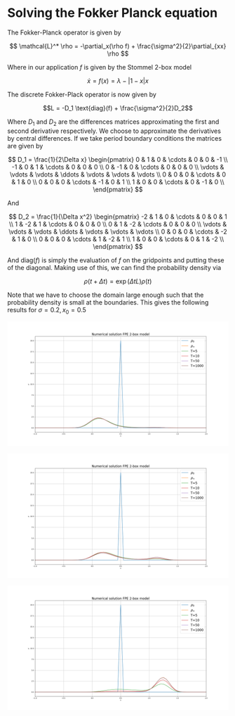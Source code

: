# Solving the Fokker Planck equation
The Fokker-Planck operator is given by

$$ \mathcal{L}^* \rho = -\partial_x(\rho f) + \frac{\sigma^2}{2}\partial_{xx} \rho $$

Where in our application $f$ is given by the Stommel 2-box model

$$ \dot{x} = f(x) = \lambda - |1-x|x $$

The discrete Fokker-Plack operator is now given by

$$L = -D_1 \text{diag}(f) + \frac{\sigma^2}{2}D_2$$

Where $D_1$ and $D_2$ are the differences matrices approximating the first and second derivative respectively. We choose to approximate the derivatives by central differences. If we take period boundary conditions the matrices are given by

$$ 
D_1 = \frac{1}{2\Delta x} \begin{pmatrix}
0 & 1 & 0 & \cdots & 0 & 0 & -1 \\
-1 & 0 & 1 & \cdots & 0 & 0 & 0 \\
0 & -1 & 0 & \cdots & 0 & 0 & 0 \\
\vdots & \vdots & \vdots & \ddots & \vdots & \vdots & \vdots \\
0 & 0 & 0 & \cdots & 0 & 1 & 0 \\
0 & 0 & 0 & \cdots & -1 & 0 & 1 \\
1 & 0 & 0 & \cdots & 0 & -1 & 0 \\
\end{pmatrix}
$$

And

$$ D_2 =  \frac{1}{\Delta x^2} \begin{pmatrix}
-2 & 1 & 0 & \cdots & 0 & 0 & 1 \\
1 & -2 & 1 & \cdots & 0 & 0 & 0 \\
0 & 1 & -2 & \cdots & 0 & 0 & 0 \\
\vdots & \vdots & \vdots & \ddots & \vdots & \vdots & \vdots \\
0 & 0 & 0 & \cdots & -2 & 1 & 0 \\
0 & 0 & 0 & \cdots & 1 & -2 & 1 \\
1 & 0 & 0 & \cdots & 0 & 1 & -2 \\
\end{pmatrix} $$

And diag($f$) is simply the evaluation of $f$ on the gridpoints and putting these of the diagonal. Making use of this, we can find the probability density via

$$\rho(t+\Delta t) = \exp{\left(\Delta t L\right)} \rho(t)$$

Note that we have to choose the domain large enough such that the probability density is small at the boundaries. This gives the following results for $\sigma = 0.2, x_0 = 0.5$ 

![$\lambda = 0.1$](0.50.10.2.png)

![alt text](0.50.150.2.png)

![alt text](0.50.30.2.png)





